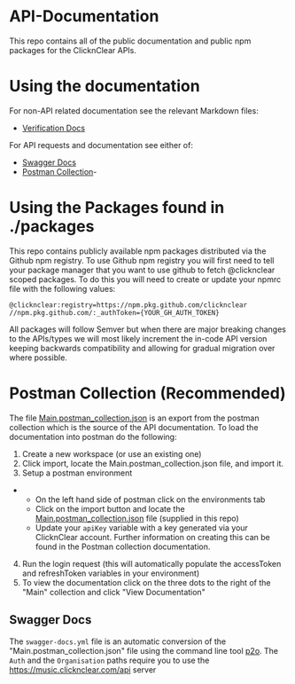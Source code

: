 # API-Documentation
This repo contains all of the public documentation and public npm packages for the ClicknClear APIs.

# Using the documentation
For non-API related documentation see the relevant Markdown files:
- [Verification Docs](<./docs/verification/Verification.md>)

For API requests and documentation see either of:
- [Swagger Docs](<./README.md#swagger-docs>)
- [Postman Collection](<./README.md#postman-collection-recommended>)-

# Using the Packages found in ./packages
This repo contains publicly available npm packages distributed via the Github npm registry.
To use Github npm registry you will first need to tell your package manager that you want to use github to fetch @clicknclear scoped packages. To do this you will need to create or update your npmrc file with the following values:
```
@clicknclear:registry=https://npm.pkg.github.com/clicknclear
//npm.pkg.github.com/:_authToken={YOUR_GH_AUTH_TOKEN}
```
All packages will follow Semver but when there are major breaking changes to the APIs/types we will most likely increment the in-code API version keeping backwards compatibility and allowing for gradual migration over where possible.

# Postman Collection (Recommended)
The file [Main.postman_collection.json](<./docs/apis/Main.postman_collection.json>) is an export from the postman collection which is the source of the API documentation.
To load the documentation into postman do the following:
1) Create a new workspace (or use an existing one)
2) Click import, locate the Main.postman_collection.json file, and import it.
3) Setup a postman environment
 - - On the left hand side of postman click on the   environments tab
    - Click on the import button and locate the [Main.postman_collection.json](<./docs/apis/Main Environment.postman_environment.json>) file (supplied in this repo)
    -  Update your `apiKey` variable with a key generated via your ClicknClear account. Further information on creating this can be found in the Postman collection documentation.
4) Run the login request (this will automatically populate the accessToken and refreshToken variables in your environment)
5) To view the documentation click on the three dots to the right of the "Main" collection and click "View Documentation"

## Swagger Docs
The `swagger-docs.yml` file is an automatic conversion of the "Main.postman_collection.json" file using the command line tool [p2o](https://joolfe.github.io/postman-to-openapi/).
The `Auth` and the `Organisation` paths require you to use the https://music.clicknclear.com/api server
